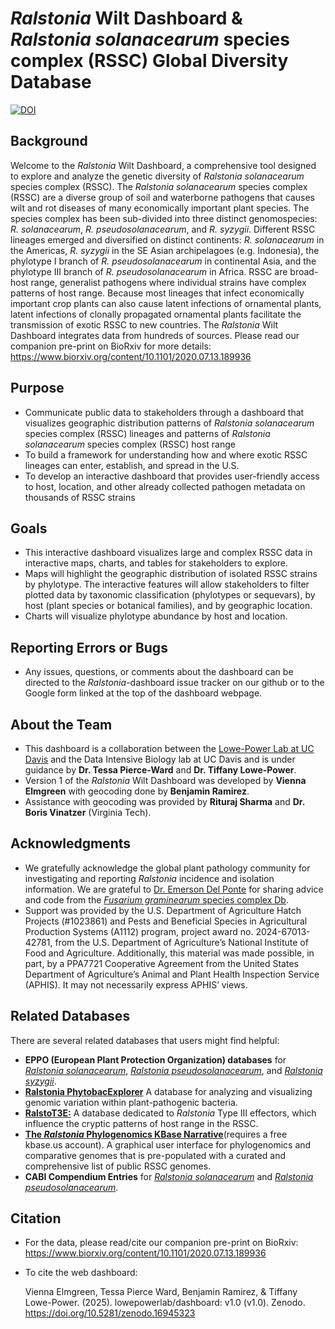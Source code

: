# *Ralstonia* Wilt Dashboard & *Ralstonia solanacearum* species complex (RSSC) Global Diversity Database

[![DOI](https://zenodo.org/badge/DOI/10.5281/zenodo.16945323.svg)](https://doi.org/10.5281/zenodo.16945323)

## Background
Welcome to the *Ralstonia* Wilt Dashboard, a comprehensive tool designed to explore and analyze the genetic diversity of *Ralstonia solanacearum* species complex (RSSC). The *Ralstonia solanacearum* species complex (RSSC) are a diverse group of soil and waterborne pathogens that causes wilt and rot diseases of many economically important plant species. The species complex has been sub-divided into three distinct genomospecies: *R. solanacearum*, *R. pseudosolanacearum*, and *R. syzygii*. Different RSSC lineages emerged and diversified on distinct continents: *R. solanacearum* in the Americas, *R. syzygii* in the SE Asian archipelagoes (e.g. Indonesia), the phylotype I branch of *R. pseudosolanacearum* in continental Asia, and the phylotype III branch of *R. pseudosolanacearum* in Africa.
RSSC are broad-host range, generalist pathogens where individual strains have complex patterns of host range. Because most lineages that infect economically important crop plants can also cause latent infections of ornamental plants, latent infections of clonally propagated ornamental plants facilitate the transmission of exotic RSSC to new countries. The *Ralstonia* Wilt Dashboard integrates data from hundreds of sources. Please read our companion pre-print on BioRxiv for more details: https://www.biorxiv.org/content/10.1101/2020.07.13.189936

## Purpose
- Communicate public data to stakeholders through a dashboard that visualizes geographic distribution patterns of *Ralstonia solanacearum* species complex (RSSC) lineages and patterns of *Ralstonia solanacearum* species complex (RSSC) host range 
- To build a framework for understanding how and where exotic RSSC lineages can enter, establish, and spread in the U.S. 
- To develop an interactive dashboard that provides user-friendly access to host, location, and other already collected pathogen metadata on thousands of RSSC strains

## Goals
- This interactive dashboard visualizes large and complex RSSC data in interactive maps, charts, and tables for stakeholders to explore.
- Maps will highlight the geographic distribution of isolated RSSC strains by phylotype. The interactive features will allow stakeholders to filter plotted data by taxonomic classification (phylotypes or sequevars), by host (plant species or botanical families), and by geographic location.
- Charts will visualize phylotype abundance by host and location.

## Reporting Errors or Bugs
- Any issues, questions, or comments about the dashboard can be directed to the *Ralstonia*-dashboard issue tracker on our github or to the Google form linked at the top of the dashboard webpage.

## About the Team 
- This dashboard is a collaboration between the [Lowe-Power Lab at UC Davis](https://lowepowerlab.ucdavis.edu) and the Data Intensive Biology lab at UC Davis and is under guidance by **Dr. Tessa Pierce-Ward** and **Dr. Tiffany Lowe-Power**.
- Version 1 of the *Ralstonia* Wilt Dashboard was developed by **Vienna Elmgreen** with geocoding done by **Benjamin Ramirez**.
- Assistance with geocoding was provided by **Rituraj Sharma** and **Dr. Boris Vinatzer** (Virginia Tech).

## Acknowledgments
- We gratefully acknowledge the global plant pathology community for investigating and reporting *Ralstonia* incidence and isolation information. We are grateful to [Dr. Emerson Del Ponte](https://emersondelponte.netlify.app/) for sharing advice and code from the [*Fusarium graminearum* species complex Db](https://edelponte.shinyapps.io/FGSCdb/).
- Support was provided by the U.S. Department of Agriculture Hatch Projects (#1023861) and Pests and Beneficial Species in Agricultural Production Systems (A1112) program, project award no. 2024-67013-42781, from the U.S. Department of Agriculture’s National Institute of Food and Agriculture. Additionally, this material was made possible, in part, by a PPA7721 Cooperative Agreement from the United States Department of Agriculture’s Animal and Plant Health Inspection Service (APHIS). It may not necessarily express APHIS’ views.

## Related Databases
There are several related databases that users might find helpful:
- **EPPO (European Plant Protection Organization) databases** for [*Ralstonia solanacearum*](https://gd.eppo.int/taxon/RALSSL), [*Ralstonia pseudosolanacearum*](https://gd.eppo.int/taxon/RALSPS), and  [*Ralstonia syzygii*](https://gd.eppo.int/taxon/RALSSY/distribution).
- [**Ralstonia PhytobacExplorer**](https://phytobacexplorer.warwick.ac.uk/species/index/ralstonia) A database for analyzing and visualizing genomic variation within plant-pathogenic bacteria.
- [**RalstoT3E:**](https://iant.toulouse.inra.fr/bacteria/annotation/site/prj/T3Ev3/) A database dedicated to *Ralstonia* Type III effectors, which influence the cryptic patterns of host range in the RSSC.
- [**The *Ralstonia* Phylogenomics KBase Narrative**](https://narrative.kbase.us/narrative/189849)(requires a free kbase.us account). A graphical user interface for phylogenomics and comparative genomes that is pre-populated with a curated and comprehensive list of public RSSC genomes.
- **CABI Compendium Entries** for [*Ralstonia solanacearum*](https://www.cabidigitallibrary.org/doi/full/10.1079/cabicompendium.45009) and [*Ralstonia pseudosolanacearum*](https://www.cabidigitallibrary.org/doi/abs/10.1079/cabicompendium.15285723).

## Citation
- For the data, please read/cite our companion pre-print on BioRxiv: https://www.biorxiv.org/content/10.1101/2020.07.13.189936
- To cite the web dashboard:
   
   Vienna Elmgreen, Tessa Pierce Ward, Benjamin Ramirez, & Tiffany Lowe-Power. (2025). lowepowerlab/dashboard: v1.0 (v1.0). Zenodo. https://doi.org/10.5281/zenodo.16945323
